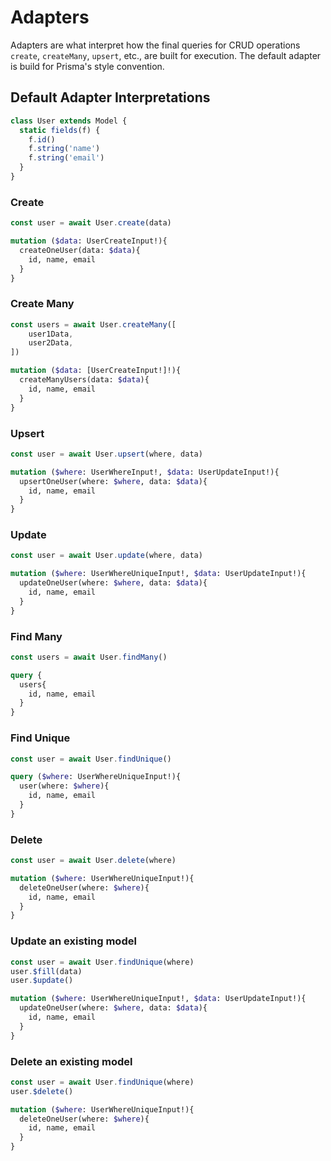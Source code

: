 # Adapters

Adapters are what interpret how the final queries for CRUD operations `create`, `createMany`, `upsert`, etc., are built for execution. The default adapter is build for Prisma's style convention.


## Default Adapter Interpretations

```javascript
class User extends Model {
  static fields(f) {
    f.id()
    f.string('name')
    f.string('email')
  }
}
```


### Create

```javascript
const user = await User.create(data)
```

```graphql
mutation ($data: UserCreateInput!){
  createOneUser(data: $data){
    id, name, email
  }
}
```


### Create Many

```javascript
const users = await User.createMany([
    user1Data,
    user2Data,
])
```

```graphql
mutation ($data: [UserCreateInput!]!){
  createManyUsers(data: $data){
    id, name, email
  }
}
```


### Upsert

```javascript
const user = await User.upsert(where, data)
```

```graphql
mutation ($where: UserWhereInput!, $data: UserUpdateInput!){
  upsertOneUser(where: $where, data: $data){
    id, name, email
  }
}
```



### Update

```javascript
const user = await User.update(where, data)
```

```graphql
mutation ($where: UserWhereUniqueInput!, $data: UserUpdateInput!){
  updateOneUser(where: $where, data: $data){
    id, name, email
  }
}
```


### Find Many

```javascript
const users = await User.findMany()
```

```graphql
query {
  users{
    id, name, email
  }
}
```


### Find Unique

```javascript
const user = await User.findUnique()
```

```graphql
query ($where: UserWhereUniqueInput!){
  user(where: $where){
    id, name, email
  }
}
```


### Delete

```javascript
const user = await User.delete(where)
```

```graphql
mutation ($where: UserWhereUniqueInput!){
  deleteOneUser(where: $where){
    id, name, email
  }
}
```


### Update an existing model

```javascript
const user = await User.findUnique(where)
user.$fill(data)
user.$update()
```

```graphql
mutation ($where: UserWhereUniqueInput!, $data: UserUpdateInput!){
  updateOneUser(where: $where, data: $data){
    id, name, email
  }
}
```


### Delete an existing model

```javascript
const user = await User.findUnique(where)
user.$delete()
```

```graphql
mutation ($where: UserWhereUniqueInput!){
  deleteOneUser(where: $where){
    id, name, email
  }
}
```
